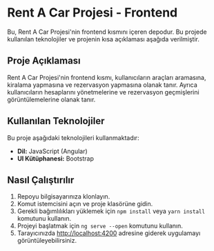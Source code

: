 # Rent A Car Projesi - Frontend

Bu, Rent A Car Projesi'nin frontend kısmını içeren depodur. Bu projede kullanılan teknolojiler ve projenin kısa açıklaması aşağıda verilmiştir.

## Proje Açıklaması

Rent A Car Projesi'nin frontend kısmı, kullanıcıların araçları aramasına, kiralama yapmasına ve rezervasyon yapmasına olanak tanır. Ayrıca kullanıcıların hesaplarını yönetmelerine ve rezervasyon geçmişlerini görüntülemelerine olanak tanır.

## Kullanılan Teknolojiler

Bu proje aşağıdaki teknolojileri kullanmaktadır:
- **Dil:** JavaScript (Angular)
- **UI Kütüphanesi:** Bootstrap

## Nasıl Çalıştırılır

1. Repoyu bilgisayarınıza klonlayın.
2. Komut istemcisini açın ve proje klasörüne gidin.
3. Gerekli bağımlılıkları yüklemek için `npm install` veya `yarn install` komutunu kullanın.
4. Projeyi başlatmak için `ng serve --open` komutunu kullanın.
5. Tarayıcınızda [http://localhost:4200](http://localhost:4200) adresine giderek uygulamayı görüntüleyebilirsiniz.

